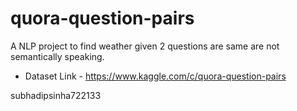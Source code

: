 # quora-question-pairs
A NLP project to find weather given 2 questions are same are not semantically speaking.

- Dataset Link - https://www.kaggle.com/c/quora-question-pairs

subhadipsinha722133

